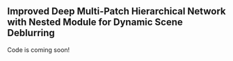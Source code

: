 ## Improved Deep Multi-Patch Hierarchical Network with Nested Module for Dynamic Scene Deblurring
Code is coming soon!
